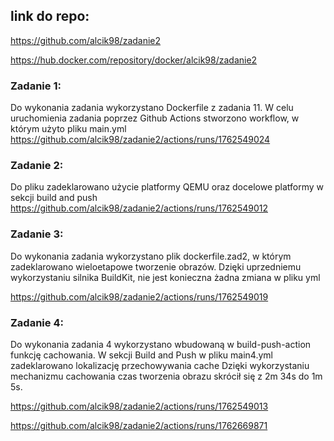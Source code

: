 ## link do repo:
https://github.com/alcik98/zadanie2

https://hub.docker.com/repository/docker/alcik98/zadanie2

### Zadanie 1:
Do wykonania zadania wykorzystano Dockerfile z zadania 11. W celu uruchomienia zadania poprzez Github Actions stworzono workflow, w którym użyto pliku main.yml
https://github.com/alcik98/zadanie2/actions/runs/1762549024

### Zadanie 2:

Do pliku zadeklarowano użycie platformy QEMU oraz docelowe platformy w sekcji build and push
https://github.com/alcik98/zadanie2/actions/runs/1762549012

### Zadanie 3:

Do wykonania zadania wykorzystano plik dockerfile.zad2, w którym zadeklarowano wieloetapowe tworzenie obrazów. Dzięki uprzedniemu wykorzystaniu silnika BuildKit, nie jest konieczna żadna zmiana w pliku yml

https://github.com/alcik98/zadanie2/actions/runs/1762549019

### Zadanie 4:
Do wykonania zadania 4 wykorzystano wbudowaną w build-push-action funkcję cachowania. W sekcji Build and Push w pliku main4.yml zadeklarowano lokalizację przechowywania cache
Dzięki wykorzystaniu mechanizmu cachowania czas tworzenia obrazu skrócił się z 2m 34s do 1m 5s.

https://github.com/alcik98/zadanie2/actions/runs/1762549013

https://github.com/alcik98/zadanie2/actions/runs/1762669871
